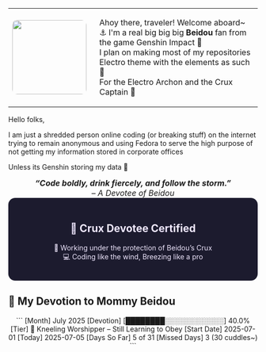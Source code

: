 <table>
  <tr>
    <td width="160">
      <img src="img/beidou.gif" width="150" style="border-radius: 10px;">
    </td>
    <td>
      <p>
        Ahoy there, traveler! Welcome aboard~ ⚓  
        I'm a real big big big <strong>Beidou</strong> fan from the game Genshin Impact 💋 <br>
        I plan on making most of my repositories Electro theme with the elements as such 🫠 <br>
        For the Electro Archon and the Crux Captain 💜
      </p>
    </td>
  </tr>
</table>

Hello folks,

I am just a shredded person online coding (or breaking stuff) on the internet trying to remain anonymous and using 
Fedora to serve the high purpose of not getting my information stored in corporate offices

Unless its Genshin storing my data 🙂

<div align="center" style="font-size: 16px; font-style: italic;">
  <strong>“Code boldly, drink fiercely, and follow the storm.”</strong><br>
  – A Devotee of Beidou
</div>

<div align="center" style="background-color:#1c1b2e; padding: 20px; border-radius: 14px; color: #f0e8ff;">
  <h2>🐉 Crux Devotee Certified</h2>
  <p>🌊 Working under the protection of Beidou’s Crux<br>
  💻 Coding like the wind, Breezing like a pro</p>
</div>

## 💜 My Devotion to Mommy Beidou
<div align="center">
```
[Month]        July 2025
[Devotion]     [████████░░░░░░░░░░░░] 40.0%
[Tier]         🫦 Kneeling Worshipper – Still Learning to Obey
[Start Date]   2025-07-01
[Today]        2025-07-05
[Days So Far]  5 of 31
[Missed Days]  3 (30 cuddles~)
```
</div>
